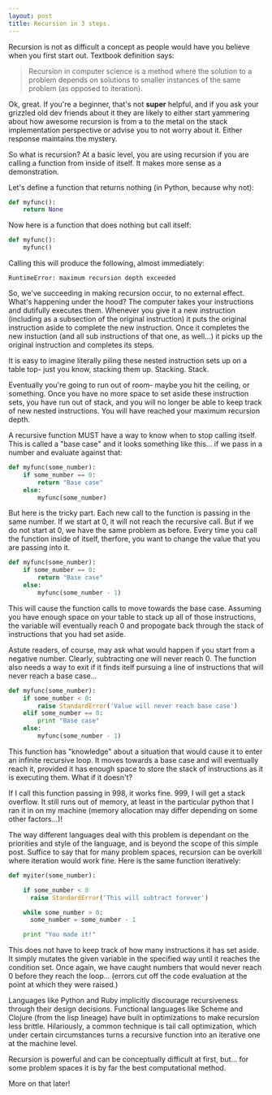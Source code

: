 ```yaml
---
layout: post
title: Recursion in 3 steps.
---
```


Recursion is not as difficult a concept as people would have you believe when you first start out. Textbook definition says:

> Recursion in computer science is a method where the solution to a problem depends on solutions to smaller instances of the same problem (as opposed to iteration).

Ok, great. If you're a beginner, that's not **super** helpful, and if you ask your grizzled old dev friends about it they are likely to either start yammering about how awesome recursion is from a to the metal on the stack implementation perspective or advise you to not worry about it. Either response maintains the mystery.

So what is recursion? At a basic level, you are using recursion if you are calling a function from inside of itself. It makes more sense as a demonstration.

Let's define a function that returns nothing (in Python, because why not):

```python
def myfunc():
    return None
```

Now here is a function that does nothing but call itself:

```python
def myfunc():
    myfunc()
```

Calling this will produce the following, almost immediately:

```
RuntimeError: maximum recursion depth exceeded
```

So, we've succeeding in making recursion occur, to no external effect. What's happening under the hood? The computer takes your instructions and dutifully executes them. Whenever you give it a new instruction (including as a subsection of the original instruction) it puts the original instruction aside to complete the new instruction. Once it completes the new instuction (and all sub instructions of that one, as well...) it picks up the original instruction and completes its steps.

It is easy to imagine literally piling these nested instruction sets up on a table top- just you know, stacking them up. Stacking. Stack.

Eventually you're going to run out of room- maybe you hit the ceiling, or something. Once you have no more space to set aside these instruction sets, you have run out of stack, and you will no longer be able to keep track of new nested instructions. You will have reached your maximum recursion depth.

A recursive function MUST have a way to know when to stop calling itself. This is called a "base case" and it looks something like this... if we pass in a number and evaluate against that:

```python
def myfunc(some_number):
    if some_number == 0:
        return "Base case"
    else:
        myfunc(some_number)
```

But here is the tricky part. Each new call to the function is passing in the same number. If we start at 0, it will not reach the recursive call. But if we do not start at 0, we have the same problem as before. Every time you call the function inside of itself, therfore, you want to change the value that you are passing into it.

```python
def myfunc(some_number):
    if some_number == 0:
        return "Base case"
    else:
        myfunc(some_number - 1)
```

This will cause the function calls to move towards the base case. Assuming you have enough space on your table to stack up all of those instructions, the variable will eventually reach 0 and propogate back through the stack of instructions that you had set aside.

Astute readers, of course, may ask what would happen if you start from a negative number. Clearly, subtracting one will never reach 0. The function also needs a way to exit if it finds itelf pursuing a line of instructions that will never reach a base case...

```python
def myfunc(some_number):
    if some_number < 0:
        raise StandardError('Value will never reach base case')
    elif some_number == 0:
        print "Base case"
    else:
        myfunc(some_number - 1)
```

This function has "knowledge" about a situation that would cause it to enter an infinite recursive loop. It moves towards a base case and will eventually reach it, provided it has enough space to store the stack of instructions as it is executing them. What if it doesn't?

If I call this function passing in 998, it works fine. 999, I will get a stack overflow. It still runs out of memory, at least in the particular python that I ran it in on my machine (memory allocation may differ depending on some other factors...)!

The way different languages deal with this problem is dependant on the priorities and style of the language, and is beyond the scope of this simple post. Suffice to say that for many problem spaces, recursion can be overkill where iteration would work fine. Here is the same function iteratively:

```python
def myiter(some_number):

    if some_number < 0
      raise StandardError('This will subtract forever')

    while some_number > 0:
      some_number = some_number - 1

    print "You made it!"
```
This does not have to keep track of how many instructions it has set aside. It simply mutates the given variable in the specified way until it reaches the condition set. Once again, we have caught numbers that would never reach 0 before they reach the loop... (errors cut off the code evaluation at the point at which they were raised.)

Languages like Python and Ruby implicitly discourage recursiveness through their design decisions. Functional languages like Scheme and Clojure (from the lisp lineage) have built in optimizations to make recursion less brittle. Hilariously, a common technique is tail call optimization, which under certain circumstances turns a recursive function into an iterative one at the machine level.

Recursion is powerful and can be conceptually difficult at first, but... for some problem spaces it is by far the best computational method.

More on that later!
